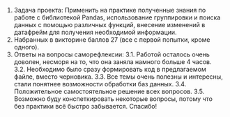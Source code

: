 1. Задача проекта:
Применить на практике полученные знания по работе с библиотекой Pandas,
использование группировки и поиска данных с помощью различных функций,
внесение изменений в датафрейм для получения необходимой информации.
2. Набранных в викторине баллов 27 (все с первой попытки, кроме одного).
3. Ответы на вопросы саморефлексии:
  3.1. Работой осталось очень доволен, несморя на то, что она заняла намного больше 4 часов.
  3.2. Необходимо было сразу формировать код в предлагаемом файле, вместо черновика.
  3.3. Все темы очень полезны и интересны, стали понятнее возможности обработки баз данных.
  3.4. Положительное самостоятельное решение всех вопросов.
  3.5. Возможно буду конспеткировать некоторые вопросы, потому что без практики всё быстро забывается.
Спасибо!
